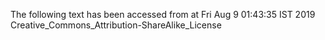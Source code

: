 The following text has been accessed from at Fri Aug 9 01:43:35 IST 2019
Creative_Commons_Attribution-ShareAlike_License
